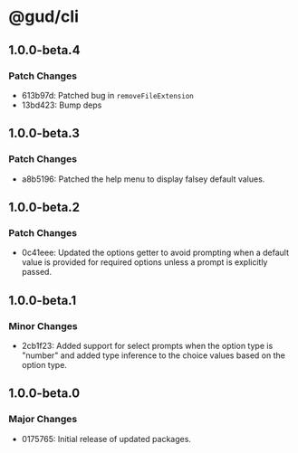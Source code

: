 # @gud/cli

## 1.0.0-beta.4

### Patch Changes

- 613b97d: Patched bug in `removeFileExtension`
- 13bd423: Bump deps

## 1.0.0-beta.3

### Patch Changes

- a8b5196: Patched the help menu to display falsey default values.

## 1.0.0-beta.2

### Patch Changes

- 0c41eee: Updated the options getter to avoid prompting when a default value is provided for required options unless a prompt is explicitly passed.

## 1.0.0-beta.1

### Minor Changes

- 2cb1f23: Added support for select prompts when the option type is "number" and added type inference to the choice values based on the option type.

## 1.0.0-beta.0

### Major Changes

- 0175765: Initial release of updated packages.
